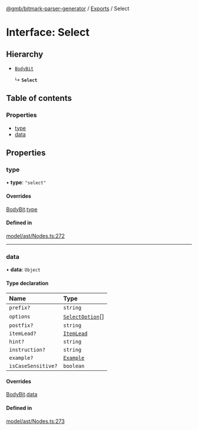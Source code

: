 [@gmb/bitmark-parser-generator](../API.md) / [Exports](../modules.md) / Select

# Interface: Select

## Hierarchy

- [`BodyBit`](BodyBit.md)

  ↳ **`Select`**

## Table of contents

### Properties

- [type](Select.md#type)
- [data](Select.md#data)

## Properties

### type

• **type**: ``"select"``

#### Overrides

[BodyBit](BodyBit.md).[type](BodyBit.md#type)

#### Defined in

[model/ast/Nodes.ts:272](https://github.com/getMoreBrain/bitmark-parser-generator/blob/7c62fdc/src/model/ast/Nodes.ts#L272)

___

### data

• **data**: `Object`

#### Type declaration

| Name | Type |
| :------ | :------ |
| `prefix?` | `string` |
| `options` | [`SelectOption`](SelectOption.md)[] |
| `postfix?` | `string` |
| `itemLead?` | [`ItemLead`](ItemLead.md) |
| `hint?` | `string` |
| `instruction?` | `string` |
| `example?` | [`Example`](../modules.md#Example) |
| `isCaseSensitive?` | `boolean` |

#### Overrides

[BodyBit](BodyBit.md).[data](BodyBit.md#data)

#### Defined in

[model/ast/Nodes.ts:273](https://github.com/getMoreBrain/bitmark-parser-generator/blob/7c62fdc/src/model/ast/Nodes.ts#L273)
